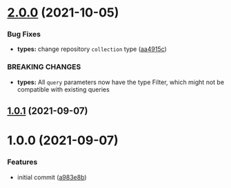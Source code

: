 # [2.0.0](https://github.com/irontitan/mongodb-data-layer/compare/v1.0.1...v2.0.0) (2021-10-05)


### Bug Fixes

* **types:** change repository `collection` type ([aa4915c](https://github.com/irontitan/mongodb-data-layer/commit/aa4915c74e5919f386b2a221d79b9d3aaafcf256))


### BREAKING CHANGES

* **types:** All `query` parameters now have the type Filter<TEntity>, which might not be
compatible with existing queries

## [1.0.1](https://github.com/irontitan/mongodb-data-layer/compare/v1.0.0...v1.0.1) (2021-09-07)

# 1.0.0 (2021-09-07)


### Features

* initial commit ([a983e8b](https://github.com/irontitan/mongodb-data-layer/commit/a983e8b51d4a3cbfcbefef72c3a3ae14dc5fceb9))
